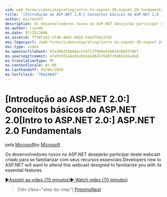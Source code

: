 ```yaml
---
uid: web-forms/videos/migrating/intro-to-aspnet-20-aspnet-20-fundamentals
title: '[Introdução ao ASP.NET 2,0:] Conceitos básicos do ASP.NET 2,0 | Microsoft Docs'
author: microsoft
description: Os desenvolvedores novos no ASP.NET desejarão participar deste webcast criado para se familiarizar com seus recursos essenciais.
ms.author: riande
ms.date: 07/25/2006
ms.assetid: ff36f242-5f40-44d1-b65d-5ab2fb622742
msc.legacyurl: /web-forms/videos/migrating/intro-to-aspnet-20-aspnet-20-fundamentals
msc.type: video
ms.openlocfilehash: 4fa306d25868ace7d713f968efe083438655f8bf
ms.sourcegitcommit: e7e91932a6e91a63e2e46417626f39d6b244a3ab
ms.translationtype: MT
ms.contentlocale: pt-BR
ms.lasthandoff: 03/06/2020
ms.locfileid: "78624687"
---
```

# <a name="intro-to-aspnet-20-aspnet-20-fundamentals"></a><span data-ttu-id="2e562-103">[Introdução ao ASP.NET 2.0:] Conceitos básicos do ASP.NET 2.0</span><span class="sxs-lookup"><span data-stu-id="2e562-103">[Intro to ASP.NET 2.0:] ASP.NET 2.0 Fundamentals</span></span>

<span data-ttu-id="2e562-104">pela [Microsoft](https://github.com/microsoft)</span><span class="sxs-lookup"><span data-stu-id="2e562-104">by [Microsoft](https://github.com/microsoft)</span></span>

<span data-ttu-id="2e562-105">Os desenvolvedores novos no ASP.NET desejarão participar deste webcast criado para se familiarizar com seus recursos essenciais.</span><span class="sxs-lookup"><span data-stu-id="2e562-105">Developers new to ASP.NET will want to attend this webcast designed to familiarize you with its essential features.</span></span>

[<span data-ttu-id="2e562-106">&#9654;Assistir ao vídeo (70 minutos)</span><span class="sxs-lookup"><span data-stu-id="2e562-106">&#9654; Watch video (70 minutes)</span></span>](https://channel9.msdn.com/Blogs/ASP-NET-Site-Videos/intro-to-aspnet-20-aspnet-20-fundamentals)

> [!div class="step-by-step"]
> [<span data-ttu-id="2e562-107">Próximo</span><span class="sxs-lookup"><span data-stu-id="2e562-107">Next</span></span>](intro-to-aspnet-20-user-interface-elements.md)
